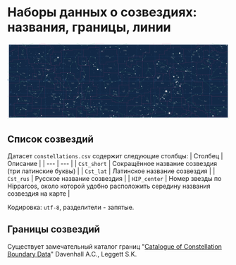 # Наборы данных о созвездиях: названия, границы, линии
![Векторная карта созвездий неба](examples/skymap_eq.svg)
## Список созвездий
Датасет `constellations.csv` содержит следующие столбцы:
| Столбец | Описание |
| --- | --- |
| `Cst_short` | Сокращённое название созвездия (три латинские буквы) |
| `Cst_lat` | Латинское название созвездия |
| `Cst_rus` | Русское название созвездия |
| `HIP_center` | Номер звезды по Hipparcos, около которой удобно расположить середину названия созвездия на карте |

Кодировка: `utf-8`, разделители - запятые.
## Границы созвездий
Существует замечательный каталог границ "[Catalogue of Constellation Boundary Data](ftp://cdsarc.u-strasbg.fr/0/cats/VI/49)" Davenhall A.C., Leggett S.K.
